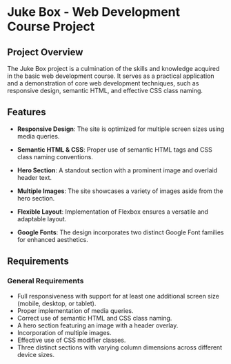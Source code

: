 # Juke Box - Web Development Course Project

## Project Overview

The Juke Box project is a culmination of the skills and knowledge acquired in the basic web development course. It serves as a practical application and a demonstration of core web development techniques, such as responsive design, semantic HTML, and effective CSS class naming.

## Features

- **Responsive Design**: The site is optimized for multiple screen sizes using media queries.
  
- **Semantic HTML & CSS**: Proper use of semantic HTML tags and CSS class naming conventions.
  
- **Hero Section**: A standout section with a prominent image and overlaid header text.
  
- **Multiple Images**: The site showcases a variety of images aside from the hero section.
  
- **Flexible Layout**: Implementation of Flexbox ensures a versatile and adaptable layout.
  
- **Google Fonts**: The design incorporates two distinct Google Font families for enhanced aesthetics.

## Requirements

### General Requirements

- Full responsiveness with support for at least one additional screen size (mobile, desktop, or tablet).
- Proper implementation of media queries.
- Correct use of semantic HTML and CSS class naming.
- A hero section featuring an image with a header overlay.
- Incorporation of multiple images.
- Effective use of CSS modifier classes.
- Three distinct sections with varying column dimensions across different device sizes.
